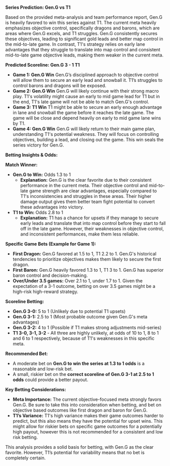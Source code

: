 **Series Prediction: Gen.G vs T1**

Based on the provided meta-analysis and team performance report, Gen.G is heavily favored to win this series against T1. The current meta heavily emphasizes objective control, specifically dragons and barons, which are areas where Gen.G excels, and T1 struggles. Gen.G consistently secures these objectives, leading to significant gold leads and better map control in the mid-to-late game. In contrast, T1's strategy relies on early lane advantages that they struggle to translate into map control and consistent mid-to-late game objective leads, making them weaker in the current meta.

**Predicted Scoreline: Gen.G 3 - 1 T1**

*   **Game 1: Gen.G Win** Gen.G’s disciplined approach to objective control will allow them to secure an early lead and snowball it. T1’s struggles to control barons and dragons will be exposed.
*   **Game 2: Gen.G Win** Gen.G will likely continue with their strong macro play. T1's volatility might cause an early to mid game lead for T1 but in the end, T1's late game will not be able to match Gen.G's control.
*   **Game 3: T1 Win** T1 might be able to secure an early enough advantage in lane and snowball the game before it reaches the late game. The game will be close and depend heavily on early to mid game lane wins by T1.
*  **Game 4: Gen.G Win** Gen.G will likely return to their main game plan, understanding T1's potential weakness. They will focus on controlling objectives, building a lead, and closing out the game. This win seals the series victory for Gen.G.

**Betting Insights & Odds:**

**Match Winner:**

*   **Gen.G to Win:** Odds 1.3 to 1
    *   **Explanation:** Gen.G is the clear favorite due to their consistent performance in the current meta. Their objective control and mid-to-late game strength are clear advantages, especially compared to T1's inconsistencies and struggles in these areas. Their higher damage output gives them better team fight potential to convert these advantages into victory.
*   **T1 to Win:** Odds 2.8 to 1
    *   **Explanation:** T1 has a chance for upsets if they manage to secure early leads and translate that into map control before they start to fall off in the late game. However, their weaknesses in objective control, and inconsistent performances, make them less reliable.

**Specific Game Bets (Example for Game 1):**

*   **First Dragon:** Gen.G favored at 1.5 to 1, T1 2.2 to 1. Gen.G's historical tendencies to prioritize objectives makes them likely to secure the first dragon.
*   **First Baron:** Gen.G heavily favored 1.3 to 1, T1 3 to 1. Gen.G has superior baron control and decision-making.
*   **Over/Under 3.5 games:** Over 2.1 to 1, under 1.7 to 1. Given the expectation of a 3-1 outcome, betting on over 3.5 games might be a high-risk high-reward strategy.

**Scoreline Betting:**

*   **Gen.G 3-0:** 5 to 1 (Unlikely due to potential T1 upsets)
*  **Gen.G 3-1:** 2.5 to 1 (Most probable outcome given Gen.G's meta advantages)
*   **Gen.G 3-2:** 4 to 1 (Possible if T1 makes strong adjustments mid-series)
*   **T1 3-0, 3-1, 3-2** - All three are highly unlikely, at odds of 10 to 1, 8 to 1 and 6 to 1 respectively, because of T1's weaknesses in this specific meta.

**Recommended Bet:**

*   A moderate bet on **Gen.G to win the series at 1.3 to 1 odds** is a reasonable and low-risk bet.
* A small, riskier bet on the **correct scoreline of Gen.G 3-1 at 2.5 to 1 odds** could provide a better payout.

**Key Betting Considerations:**

*   **Meta Importance:** The current objective-focused meta strongly favors Gen.G. Be sure to take this into consideration when betting, and bet on objective based outcomes like first dragon and baron for Gen.G.
*   **T1’s Variance:** T1's high variance makes their game outcomes harder to predict, but this also means they have the potential for upset wins. This might allow for riskier bets on specific game outcomes for a potentially high payout, however this is not recommended for a consistent and low risk betting.

This analysis provides a solid basis for betting, with Gen.G as the clear favorite. However, T1’s potential for variability means that no bet is completely certain.
